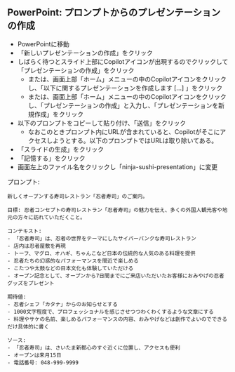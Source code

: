 
## PowerPoint: プロンプトからのプレゼンテーションの作成

- PowerPointに移動
- 「新しいプレゼンテーションの作成」をクリック
- しばらく待つとスライド上部にCopilotアイコンが出現するのでクリックして「プレゼンテーションの作成」をクリック
  - または、画面上部「ホーム」メニューの中のCopilotアイコンをクリックし、「以下に関するプレゼンテーションを作成します [...] 」をクリック
  - または、画面上部「ホーム」メニューの中のCopilotアイコンをクリックし、「プレゼンテーションの作成」と入力し、「プレゼンテーションを新規作成」をクリック
- 以下のプロンプトをコピーして貼り付け、「送信」をクリック
  - なおこのときプロンプト内にURLが含まれていると、Copilotがそこにアクセスしようとする。以下のプロンプトではURLは取り除いてある。
- 「スライドの生成」をクリック
- 「記憶する」をクリック
- 画面左上のファイル名をクリックし「ninja-sushi-presentation」に変更

プロンプト:
```
新しくオープンする寿司レストラン「忍者寿司」のご案内。

目標: 忍者コンセプトの寿司レストラン「忍者寿司」の魅力を伝え、多くの外国人観光客や地元の方々に訪れていただくこと。

コンテキスト:
- 「忍者寿司」は、忍者の世界をテーマにしたサイバーパンクな寿司レストラン
- 店内は忍者屋敷を再現
- トーフ、マグロ、オハギ、ちゃんこなど日本の伝統的な人気のある料理を提供
- 忍者たちの幻惑的なパフォーマンスを間近で楽しめる
- こたつや太鼓などの日本文化も体験していただける
- オープン記念として、オープンから7日間までにご来店いただいたお客様におみやげの忍者グッズをプレゼント

期待値:
- 忍者シェフ「カタナ」からのお知らせとする
- 1000文字程度で、プロフェッショナルを感じさせつつわくわくするような文章にする
- 料理やサケの名前、楽しめるパフォーマンスの内容、おみやげなどは創作でよいのでできるだけ具体的に書く

ソース:
- 「忍者寿司」は、さいたま新都心のすぐ近くに位置し、アクセスも便利
- オープンは来月15日
- 電話番号: 048-999-9999
```
